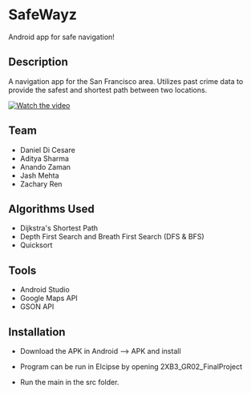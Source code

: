 # SafeWayz
Android app for safe navigation!

## Description
A navigation app for the San Francisco area. Utilizes past crime data to provide the safest and shortest path between two locations.

[![Watch the video](https://gifs.com/gif/safewayz-lxyDy5)](https://youtu.be/RhYXbICj1lg)

## Team
* Daniel Di Cesare
* Aditya Sharma
* Anando Zaman
* Jash Mehta
* Zachary Ren

## Algorithms Used
* Dijkstra's Shortest Path
* Depth First Search and Breath First Search (DFS & BFS)
* Quicksort

## Tools
* Android Studio
* Google Maps API
* GSON API

## Installation
* Download the APK in Android --> APK and install

* Program can be run in Elcipse by opening 2XB3_GR02_FinalProject
* Run the main in the src folder.
